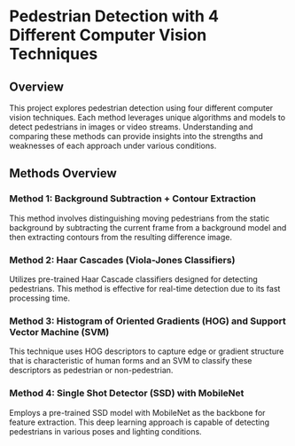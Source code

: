 # Pedestrian Detection with 4 Different Computer Vision Techniques

## Overview

This project explores pedestrian detection using four different computer vision techniques. Each method leverages unique algorithms and models to detect pedestrians in images or video streams. Understanding and comparing these methods can provide insights into the strengths and weaknesses of each approach under various conditions.

## Methods Overview

### Method 1: Background Subtraction + Contour Extraction

This method involves distinguishing moving pedestrians from the static background by subtracting the current frame from a background model and then extracting contours from the resulting difference image.

### Method 2: Haar Cascades (Viola-Jones Classifiers)

Utilizes pre-trained Haar Cascade classifiers designed for detecting pedestrians. This method is effective for real-time detection due to its fast processing time.

### Method 3: Histogram of Oriented Gradients (HOG) and Support Vector Machine (SVM)

This technique uses HOG descriptors to capture edge or gradient structure that is characteristic of human forms and an SVM to classify these descriptors as pedestrian or non-pedestrian.

### Method 4: Single Shot Detector (SSD) with MobileNet

Employs a pre-trained SSD model with MobileNet as the backbone for feature extraction. This deep learning approach is capable of detecting pedestrians in various poses and lighting conditions.


